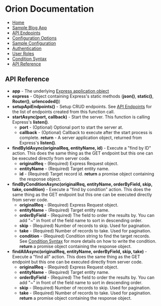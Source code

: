 # Orion Documentation

- [Home](../)
- [Sample Blog App](sample-blog-app)
- [API Endpoints](api-endpoints)
- [Configuration Options](configuration-options)
- [Sample Configuration](sample-configuration)
- [Authentication](authentication)
- [User Roles](user-roles)
- [Condition Syntax](condition-syntax)
- [API Reference](api-reference)

## API Reference

- **app** - The underlying [Express application object](https://expressjs.com/en/4x/api.html#app)
- **express** - Object containing Express's static methods (**json()**, **static()**, **Router()**, **urlencoded()**)
- **setupApiEndpoints()** - Setup CRUD endpoints. See [API Endpoints](api-endpoints) for the list of endpoints created from this function call.
- **startAsync(port, callback)** - Start the server. This function is calling Express's **listen()**.
    - **port** - (Optional) Optional port to start the server at.
    - **callback** - (Optional) Callback to execute after the start process is complete.
    **return** - A server application object, returned from Express's **listen()**.
- **findByIdAsync(originalReq, entityName, id)** - Execute a "find by ID" action. This does the same thing as the GET endpoint but this one can be executed directly from server code.
    - **originalReq** - (Required) Express Request object.
    - **entityName** - (Required) Target entity name.
    - **id** - (Required) Target record id.
    **return** a promise object containing the response object.
- **findByConditionAsync(originalReq, entityName, orderByField, skip, take, condition)** - Execute a "find by condition" action. This does the same thing as the GET endpoint but this one can be executed directly from server code.
    - **originalReq** - (Required) Express Request object.
    - **entityName** - (Required) Target entity name.
    - **orderByField** - (Required) The field to order the results by. You can add "~" in front of the field name to sort in descending order.
    - **skip** - (Required) Number of records to skip. Used for pagination.
    - **take** - (Required) Number of records to take. Used for pagination.
    - **condition** - (Required) Condition string to find the target records. See [Condition Syntax](condition-syntax) for more details on how to write the condition.
    **return** a promise object containing the response object.
- **findAllAsync(originalReq, entityName, orderByField, skip, take)** - Execute a "find all" action. This does the same thing as the GET endpoint but this one can be executed directly from server code.
    - **originalReq** - (Required) Express Request object.
    - **entityName** - (Required) Target entity name.
    - **orderByField** - (Required) The field to order the results by. You can add "~" in front of the field name to sort in descending order.
    - **skip** - (Required) Number of records to skip. Used for pagination.
    - **take** - (Required) Number of records to take. Used for pagination.
    **return** a promise object containing the response object.